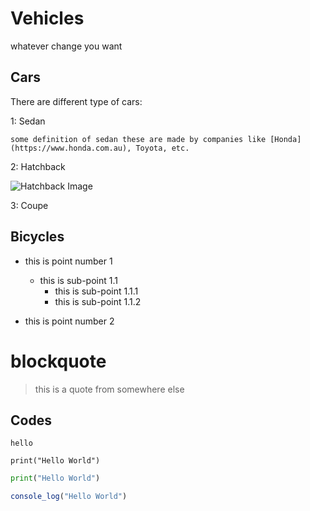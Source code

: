 # Vehicles
whatever change you want

## Cars

There are different type of cars:

1: Sedan

    some definition of sedan these are made by companies like [Honda](https://www.honda.com.au), Toyota, etc.

2: Hatchback

![Hatchback Image](https://images.unsplash.com/photo-1471444928139-48c5bf5173f8?ixlib=rb-4.0.3&ixid=MnwxMjA3fDB8MHxwaG90by1wYWdlfHx8fGVufDB8fHx8&auto=format&fit=crop&w=1032&q=80)

3: Coupe

## Bicycles

- this is point number 1   
    - this is sub-point 1.1
        - this is sub-point 1.1.1
        - this is sub-point 1.1.2

- this is point number 2

# blockquote

> this is a quote from somewhere else

## Codes

`hello`

```
print("Hello World")
```

```py
print("Hello World")
```

```js
console_log("Hello World")